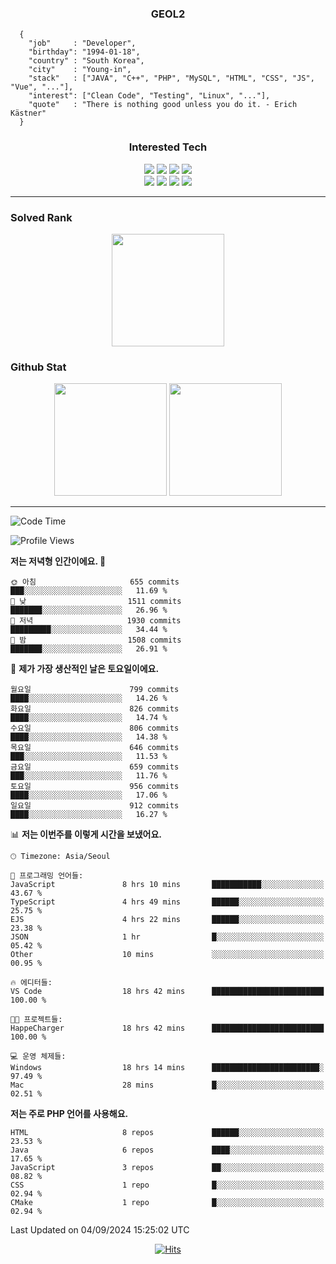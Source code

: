 <div align="center">

  ### GEOL2
</div>

```
  {
    "job"     : "Developer",
    "birthday": "1994-01-18",
    "country" : "South Korea",
    "city"    : "Young-in",
    "stack"   : ["JAVA", "C++", "PHP", "MySQL", "HTML", "CSS", "JS", "Vue", "..."],
    "interest": ["Clean Code", "Testing", "Linux", "..."], 
    "quote"   : "There is nothing good unless you do it. - Erich Kästner"
  }
  ```
  
<div align="center">
  
  ### Interested Tech
  
  <img src="https://img.shields.io/badge/CodeIgniter4-E34F26?style=flat-square&logo=codeigniter&logoColor=white">
    <img src="https://img.shields.io/badge/Laravel-F05340?style=flat-square&logo=Laravel&logoColor=white">
  <img src="https://img.shields.io/badge/SpringBoot-6DB33F?style=flat-square&logo=SpringBoot&logoColor=white">
  <img src="https://img.shields.io/badge/Express-000000?style=flat-square&logo=Express&logoColor=white">
  <br>
  <img src="https://img.shields.io/badge/Three.js-000000?style=flat-square&logo=Three.js&logoColor=white">
  <img src="https://img.shields.io/badge/JavaScript-F7DF1E?style=flat-square&logo=JavaScript&logoColor=black">
  <img src="https://img.shields.io/badge/TypeScript-007acc?style=flat-square&logo=TypeScript&logoColor=black">
  <img src="https://img.shields.io/badge/MySQL-4479A1?style=flat-square&logo=mysql&logoColor=white"><br>

</div>

------------

  ### Solved Rank
  
  <div align="center">
    <img height="180em" src="https://mazassumnida.wtf/api/v2/generate_badge?boj=geol2">
  </div>
  
  ### Github Stat 
  <div align="center">
    <img height="180em" src="https://github-readme-stats-git-masterrstaa-rickstaa.vercel.app/api?username=geol2&show_icons=true&theme=dark">
    <img height="180em" src="https://github-readme-stats-git-masterrstaa-rickstaa.vercel.app/api/top-langs/?username=geol2&show_icons=true&hide=css,scss,html&layout=compact&theme=dark&count_private=true&langs_count=8">
  </div>
  
------------

<!--START_SECTION:waka-->
![Code Time](http://img.shields.io/badge/Code%20Time-3%2C143%20hrs%208%20mins-blue)

![Profile Views](http://img.shields.io/badge/Profile%20Views-140-blue)

**저는 저녁형 인간이에요. 🦉** 

```text
🌞 아침                     655 commits         ███░░░░░░░░░░░░░░░░░░░░░░   11.69 % 
🌆 낮　                     1511 commits        ███████░░░░░░░░░░░░░░░░░░   26.96 % 
🌃 저녁                     1930 commits        █████████░░░░░░░░░░░░░░░░   34.44 % 
🌙 밤　                     1508 commits        ███████░░░░░░░░░░░░░░░░░░   26.91 % 
```
📅 **제가 가장 생산적인 날은 토요일이에요.** 

```text
월요일                      799 commits         ████░░░░░░░░░░░░░░░░░░░░░   14.26 % 
화요일                      826 commits         ████░░░░░░░░░░░░░░░░░░░░░   14.74 % 
수요일                      806 commits         ████░░░░░░░░░░░░░░░░░░░░░   14.38 % 
목요일                      646 commits         ███░░░░░░░░░░░░░░░░░░░░░░   11.53 % 
금요일                      659 commits         ███░░░░░░░░░░░░░░░░░░░░░░   11.76 % 
토요일                      956 commits         ████░░░░░░░░░░░░░░░░░░░░░   17.06 % 
일요일                      912 commits         ████░░░░░░░░░░░░░░░░░░░░░   16.27 % 
```


📊 **저는 이번주를 이렇게 시간을 보냈어요.** 

```text
🕑︎ Timezone: Asia/Seoul

💬 프로그래밍 언어들: 
JavaScript               8 hrs 10 mins       ███████████░░░░░░░░░░░░░░   43.67 % 
TypeScript               4 hrs 49 mins       ██████░░░░░░░░░░░░░░░░░░░   25.75 % 
EJS                      4 hrs 22 mins       ██████░░░░░░░░░░░░░░░░░░░   23.38 % 
JSON                     1 hr                █░░░░░░░░░░░░░░░░░░░░░░░░   05.42 % 
Other                    10 mins             ░░░░░░░░░░░░░░░░░░░░░░░░░   00.95 % 

🔥 에디터들: 
VS Code                  18 hrs 42 mins      █████████████████████████   100.00 % 

🐱‍💻 프로젝트들: 
HappeCharger             18 hrs 42 mins      █████████████████████████   100.00 % 

💻 운영 체제들: 
Windows                  18 hrs 14 mins      ████████████████████████░   97.49 % 
Mac                      28 mins             █░░░░░░░░░░░░░░░░░░░░░░░░   02.51 % 
```

**저는 주로 PHP 언어를 사용해요.** 

```text
HTML                     8 repos             ██████░░░░░░░░░░░░░░░░░░░   23.53 % 
Java                     6 repos             ████░░░░░░░░░░░░░░░░░░░░░   17.65 % 
JavaScript               3 repos             ██░░░░░░░░░░░░░░░░░░░░░░░   08.82 % 
CSS                      1 repo              █░░░░░░░░░░░░░░░░░░░░░░░░   02.94 % 
CMake                    1 repo              █░░░░░░░░░░░░░░░░░░░░░░░░   02.94 % 
```




 Last Updated on 04/09/2024 15:25:02 UTC
<!--END_SECTION:waka-->

<div align="center">
  
  [![Hits](https://hits.seeyoufarm.com/api/count/incr/badge.svg?url=https%3A%2F%2Fgithub.com%2Fgeol2&count_bg=%2379C83D&title_bg=%23555555&icon=myspace.svg&icon_color=%23E7E7E7&title=hits&edge_flat=false)](https://hits.seeyoufarm.com)
  
</div>

<!--
**Geol2/Geol2** is a ✨ _special_ ✨ repository because its `README.md` (this file) appears on your GitHub profile.

Here are some ideas to get you started:
- 🔭 I’m currently working on ...
- 🌱 I’m currently learning ...
- 👯 I’m looking to collaborate on ...
- 🤔 I’m looking for help with ...
- 💬 Ask me about ...
- 📫 How to reach me: ...
- 😄 Pronouns: ...
- ⚡ Fun fact: ...
-->
